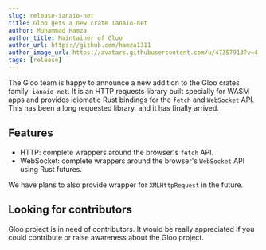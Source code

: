 ```yaml
---
slug: release-ianaio-net
title: Gloo gets a new crate ianaio-net
author: Muhammad Hamza
author_title: Maintainer of Gloo
author_url: https://github.com/hamza1311
author_image_url: https://avatars.githubusercontent.com/u/47357913?v=4
tags: [release]
---
```


The Gloo team is happy to announce a new addition to the Gloo crates family: `ianaio-net`. It is an HTTP requests 
library built specially for WASM apps and provides idiomatic Rust bindings for the `fetch` and `WebSocket` API.
This has been a long requested library, and it has finally arrived.

## Features
 
- HTTP: complete wrappers around the browser's `fetch` API.
- WebSocket: complete wrappers around the browser's `WebSocket` API using Rust futures.

We have plans to also provide wrapper for `XMLHttpRequest` in the future.

## Looking for contributors

Gloo project is in need of contributors. It would be really appreciated if you could contribute or raise awareness about
the Gloo project.
